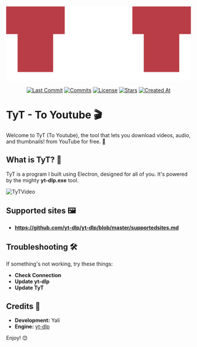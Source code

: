 ![TyT Logo1](https://raw.githubusercontent.com/TheYali1/TyT/refs/heads/main/TyT.png)

<div align="center">
  
[![Last Commit](https://img.shields.io/github/last-commit/TheYali1/TyT?style=for-the-badge&label=Last%20Commit)](https://github.com/TheYali1/TyT/pulse/monthly)
[![Commits](https://img.shields.io/github/commit-activity/m/TheYali1/TyT?label=Commits&style=for-the-badge)](https://github.com/TheYali1/TyT/commits "היסטוריית קומיטים")
[![License](https://img.shields.io/github/license/TheYali1/TyT?label=License&style=for-the-badge)](https://github.com/TheYali1/TyT/blob/main/LICENSE)
[![Stars](https://img.shields.io/github/stars/TheYali1/TyT?style=for-the-badge)](https://github.com/TheYali1/TyT/stargazers)
[![Created At](https://img.shields.io/github/created-at/TheYali1/TyT?style=for-the-badge&label=Created)](https://github.com/TheYali1/TyT)

</div>

# **TyT \- To Youtube 🎬**

Welcome to TyT (To Youtube), the tool that lets you download videos, audio, and thumbnails! from YouTube for free. 💯

## **What is TyT? 🤔**

TyT is a program I built using Electron, designed for all of you. It's powered by the mighty **yt-dlp.exe** tool.

![TyTVideo](https://github.com/TheYali1/TyT/blob/main/TyTVideo.gif?raw=true)

## **Supported sites 🖼️**
* **https://github.com/yt-dlp/yt-dlp/blob/master/supportedsites.md**

## **Troubleshooting 🛠️**

If something's not working, try these things:

* **Check Connection**
* **Update yt-dlp**
* **Update TyT**

## **Credits 🙏**

* **Development:** Yali  
* **Engine:** [yt-dlp](https://github.com/yt-dlp/yt-dlp)

Enjoy\! 😊
